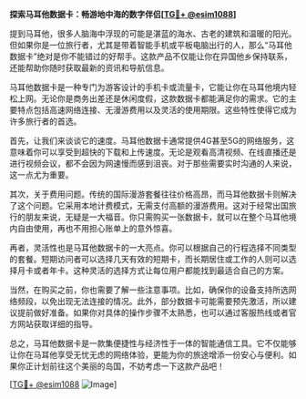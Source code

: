 **探索马耳他数据卡：畅游地中海的数字伴侣[[TG💪+ @esim1088](https://t.me/s/esim1088)]**

提到马耳他，很多人脑海中浮现的可能是湛蓝的海水、古老的建筑和温暖的阳光。但如果你是一位旅行者，尤其是带着智能手机或平板电脑出行的人，那么“马耳他数据卡”绝对是你不能错过的好帮手。这款产品不仅能让你在异国他乡保持联系，还能帮助你随时获取最新的资讯和导航信息。

马耳他数据卡是一种专门为游客设计的手机卡或流量卡，它能让你在马耳他境内轻松上网。无论你是商务出差还是休闲度假，这款数据卡都能满足你的需求。它的主要特点包括高速网络连接、无漫游费用以及灵活的使用期限。这些特性使得它成为许多旅行者的首选。

首先，让我们来谈谈它的速度。马耳他数据卡通常提供4G甚至5G的网络服务，这意味着你可以享受到超快的下载和上传速度。无论是观看高清视频、在线直播还是进行视频会议，都不会因为网速慢而感到沮丧。对于那些需要实时沟通的人来说，这一点尤为重要。

其次，关于费用问题。传统的国际漫游套餐往往价格高昂，而马耳他数据卡则解决了这个问题。它采用本地计费模式，无需支付高额的漫游费用。这对于经常出国旅行的朋友来说，无疑是一大福音。你只需购买一张数据卡，就可以在整个马耳他境内自由使用，再也不用担心账单上的意外惊喜。

再者，灵活性也是马耳他数据卡的一大亮点。你可以根据自己的行程选择不同类型的套餐。短期访问者可以选择几天有效的短期卡，而长期居住或工作的人则可以选择月卡或者年卡。这种灵活的选择方式让每位用户都能找到最适合自己的方案。

当然，在购买之前，你也需要了解一些注意事项。比如，确保你的设备支持所选网络频段，以免出现无法连接的情况。此外，部分数据卡可能需要预先激活，所以建议提前做好准备。如果你对具体的操作步骤不太熟悉，也可以通过客服热线或者官方网站获取详细的指导。

总之，马耳他数据卡是一款集便捷性与经济性于一体的智能通信工具。它不仅能够让你在马耳他享受无忧无虑的网络体验，更能为你的旅途增添一份安心与便利。如果你正计划前往这个美丽的岛国，不妨考虑一下这款产品吧！

[[TG💪+ @esim1088](https://t.me/s/esim1088) ![Image](https://i.postimg.cc/4NQfJmqS/Snipaste-2025-05-13-00-14-12.png)]